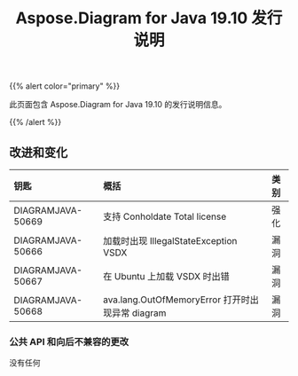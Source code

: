 ﻿---
title: Aspose.Diagram for Java 19.10 发行说明
type: docs
weight: 30
url: /zh/java/aspose-diagram-for-java-19-10-release-notes/
---
{{% alert color="primary" %}} 

此页面包含 Aspose.Diagram for Java 19.10 的发行说明信息。

{{% /alert %}} 
## **改进和变化**

|**钥匙**|**概括**|**类别**|
|:- |:- |:- |
|DIAGRAMJAVA-50669|支持 Conholdate Total license|强化|
|DIAGRAMJAVA-50666|加载时出现 IllegalStateException VSDX|漏洞|
|DIAGRAMJAVA-50667|在 Ubuntu 上加载 VSDX 时出错|漏洞|
|DIAGRAMJAVA-50668|ava.lang.OutOfMemoryError 打开时出现异常 diagram|漏洞|
### **公共 API 和向后不兼容的更改**
没有任何
